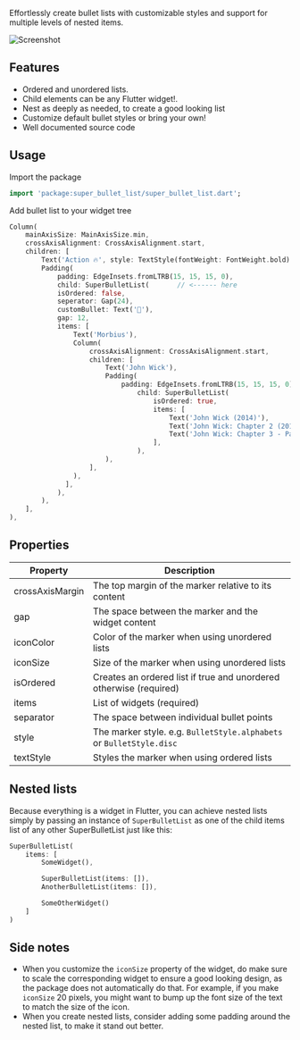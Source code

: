 Effortlessly create bullet lists with customizable styles and support for multiple levels of nested items.

![Screenshot](https://i.ibb.co/zGVKZpD/Screenshot-2023-06-11-at-3-47-00-AM.png)

## Features

- Ordered and unordered lists.
- Child elements can be any Flutter widget!.
- Nest as deeply as needed, to create a good looking list
- Customize default bullet styles or bring your own!
- Well documented source code

## Usage

Import the package

```dart
import 'package:super_bullet_list/super_bullet_list.dart';
```

Add bullet list to your widget tree

```dart
Column(
    mainAxisSize: MainAxisSize.min,
    crossAxisAlignment: CrossAxisAlignment.start,
    children: [
        Text('Action 🔥', style: TextStyle(fontWeight: FontWeight.bold)),
        Padding(
            padding: EdgeInsets.fromLTRB(15, 15, 15, 0),
            child: SuperBulletList(       // <------ here
            isOrdered: false,
            seperator: Gap(24),
            customBullet: Text('🍿'),
            gap: 12,
            items: [
                Text('Morbius'),
                Column(
                    crossAxisAlignment: CrossAxisAlignment.start,
                    children: [
                        Text('John Wick'),
                        Padding(
                            padding: EdgeInsets.fromLTRB(15, 15, 15, 0),
                                child: SuperBulletList(
                                    isOrdered: true,
                                    items: [
                                        Text('John Wick (2014)'),
                                        Text('John Wick: Chapter 2 (2017'),
                                        Text('John Wick: Chapter 3 - Parabellum (2019)'),
                                    ],
                                ),
                        ),
                    ],
                ),
              ],
            ),
        ),
    ],
),
```

## Properties

| Property        | Description                                                          |
| --------------- | -------------------------------------------------------------------- |
| crossAxisMargin | The top margin of the marker relative to its content                 |
| gap             | The space between the marker and the widget content                  |
| iconColor       | Color of the marker when using unordered lists                       |
| iconSize        | Size of the marker when using unordered lists                        |
| isOrdered       | Creates an ordered list if true and unordered otherwise (required)   |
| items           | List of widgets (required)                                           |
| separator       | The space between individual bullet points                           |
| style           | The marker style. e.g. `BulletStyle.alphabets` or `BulletStyle.disc` |
| textStyle       | Styles the marker when using ordered lists                           |

## Nested lists

Because everything is a widget in Flutter, you can achieve nested lists simply by passing an instance of `SuperBulletList` as one of the child items list of any other SuperBulletList just like this:

```dart
SuperBulletList(
    items: [
        SomeWidget(),

        SuperBulletList(items: []),
        AnotherBulletList(items: []),

        SomeOtherWidget()
    ]
)
```

## Side notes

- When you customize the `iconSize` property of the widget, do make sure to scale the corresponding widget to ensure a good looking design, as the package does not automatically do that. For example, if you make `iconSize` 20 pixels, you might want to bump up the font size of the text to match the size of the icon.
  <br>
- When you create nested lists, consider adding some padding around the nested list, to make it stand out better.
